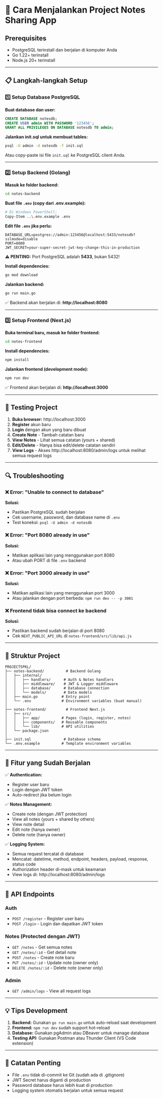 # 🚀 Cara Menjalankan Project Notes Sharing App

## Prerequisites
- PostgreSQL terinstall dan berjalan di komputer Anda
- Go 1.22+ terinstall
- Node.js 20+ terinstall

---

## 📋 Langkah-langkah Setup

### 1️⃣ Setup Database PostgreSQL

**Buat database dan user:**
```sql
CREATE DATABASE notesdb;
CREATE USER admin WITH PASSWORD '123456';
GRANT ALL PRIVILEGES ON DATABASE notesdb TO admin;
```

**Jalankan init.sql untuk membuat tables:**
```bash
psql -U admin -d notesdb -f init.sql
```

Atau copy-paste isi file `init.sql` ke PostgreSQL client Anda.

---

### 2️⃣ Setup Backend (Golang)

**Masuk ke folder backend:**
```bash
cd notes-backend
```

**Buat file `.env` (copy dari .env.example):**
```bash
# Di Windows PowerShell:
Copy-Item ..\.env.example .env
```

**Edit file `.env` jika perlu:**
```env
DATABASE_URL=postgres://admin:123456@localhost:5433/notesdb?sslmode=disable
PORT=8080
JWT_SECRET=your-super-secret-jwt-key-change-this-in-production
```

**⚠️ PENTING:** Port PostgreSQL adalah **5433**, bukan 5432!

**Install dependencies:**
```bash
go mod download
```

**Jalankan backend:**
```bash
go run main.go
```

✅ Backend akan berjalan di: **http://localhost:8080**

---

### 3️⃣ Setup Frontend (Next.js)

**Buka terminal baru, masuk ke folder frontend:**
```bash
cd notes-frontend
```

**Install dependencies:**
```bash
npm install
```

**Jalankan frontend (development mode):**
```bash
npm run dev
```

✅ Frontend akan berjalan di: **http://localhost:3000**

---

## 🎯 Testing Project

1. **Buka browser:** http://localhost:3000
2. **Register** akun baru
3. **Login** dengan akun yang baru dibuat
4. **Create Note** - Tambah catatan baru
5. **View Notes** - Lihat semua catatan (yours + shared)
6. **Edit/Delete** - Hanya bisa edit/delete catatan sendiri
7. **View Logs** - Akses http://localhost:8080/admin/logs untuk melihat semua request logs

---

## 🔍 Troubleshooting

### ❌ Error: "Unable to connect to database"
**Solusi:**
- Pastikan PostgreSQL sudah berjalan
- Cek username, password, dan database name di `.env`
- Test koneksi: `psql -U admin -d notesdb`

### ❌ Error: "Port 8080 already in use"
**Solusi:**
- Matikan aplikasi lain yang menggunakan port 8080
- Atau ubah PORT di file `.env` backend

### ❌ Error: "Port 3000 already in use"
**Solusi:**
- Matikan aplikasi lain yang menggunakan port 3000
- Atau jalankan dengan port berbeda: `npm run dev -- -p 3001`

### ❌ Frontend tidak bisa connect ke backend
**Solusi:**
- Pastikan backend sudah berjalan di port 8080
- Cek `NEXT_PUBLIC_API_URL` di `notes-frontend/src/lib/api.js`

---

## 📁 Struktur Project

```
PROJECTSPKL/
├── notes-backend/          # Backend Golang
│   ├── internal/
│   │   ├── handlers/      # Auth & Notes handlers
│   │   ├── middleware/    # JWT & Logger middleware
│   │   ├── database/      # Database connection
│   │   └── models/        # Data models
│   ├── main.go           # Entry point
│   └── .env              # Environment variables (buat manual)
│
├── notes-frontend/         # Frontend Next.js
│   ├── src/
│   │   ├── app/          # Pages (login, register, notes)
│   │   ├── components/   # Reusable components
│   │   └── lib/          # API utilities
│   └── package.json
│
├── init.sql               # Database schema
└── .env.example          # Template environment variables
```

---

## 🎉 Fitur yang Sudah Berjalan

✅ **Authentication:**
- Register user baru
- Login dengan JWT token
- Auto-redirect jika belum login

✅ **Notes Management:**
- Create note (dengan JWT protection)
- View all notes (yours + shared by others)
- View note detail
- Edit note (hanya owner)
- Delete note (hanya owner)

✅ **Logging System:**
- Semua request tercatat di database
- Mencatat: datetime, method, endpoint, headers, payload, response, status code
- Authorization header di-mask untuk keamanan
- View logs di: http://localhost:8080/admin/logs

---

## 🔐 API Endpoints

### Auth
- `POST /register` - Register user baru
- `POST /login` - Login dan dapatkan JWT token

### Notes (Protected dengan JWT)
- `GET /notes` - Get semua notes
- `GET /notes/:id` - Get detail note
- `POST /notes` - Create note baru
- `PUT /notes/:id` - Update note (owner only)
- `DELETE /notes/:id` - Delete note (owner only)

### Admin
- `GET /admin/logs` - View all request logs

---

## 💡 Tips Development

1. **Backend:** Gunakan `go run main.go` untuk auto-reload saat development
2. **Frontend:** `npm run dev` sudah support hot-reload
3. **Database:** Gunakan pgAdmin atau DBeaver untuk manage database
4. **Testing API:** Gunakan Postman atau Thunder Client (VS Code extension)

---

## 📝 Catatan Penting

- File `.env` tidak di-commit ke Git (sudah ada di .gitignore)
- JWT Secret harus diganti di production
- Password database harus lebih kuat di production
- Logging system otomatis berjalan untuk semua request
